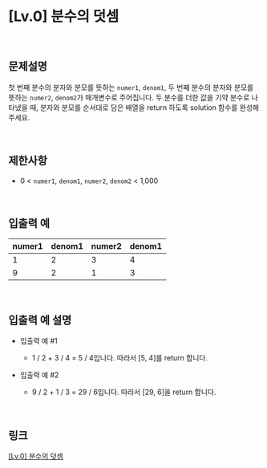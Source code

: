 # [Lv.0] 분수의 덧셈

<br>

## 문제설명
첫 번째 분수의 분자와 분모를 뜻하는 `numer1`, `denom1`, 두 번째 분수의 분자와 분모를 뜻하는 `numer2`, `denom2`가 매개변수로 주어집니다. 두 분수를 더한 값을 기약 분수로 나타냈을 때, 분자와 분모를 순서대로 담은 배열을 return 하도록 solution 함수를 완성해주세요.

<br>

## 제한사항
- 0 < `numer1`, `denom1`, `numer2`, `denom2` < 1,000

<br>

## 입출력 예
| numer1 | denom1 | numer2 | denom1 |
|---|---|---|---|
| 1 | 2 | 3 | 4 |
| 9 | 2 | 1 | 3 |

<br>

## 입출력 예 설명
- 입출력 예 #1
    - 1 / 2 + 3 / 4 = 5 / 4입니다. 따라서 [5, 4]를 return 합니다.

- 입출력 예 #2
    - 9 / 2 + 1 / 3 = 29 / 6입니다. 따라서 [29, 6]을 return 합니다.

<br>

## 링크
[[Lv.0] 분수의 덧셈](https://school.programmers.co.kr/learn/courses/30/lessons/120808)

